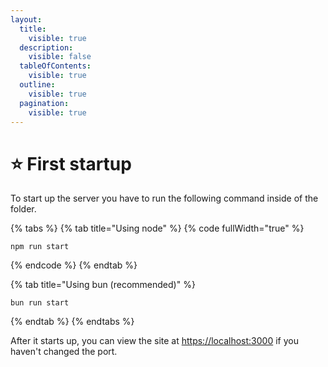 ```yaml
---
layout:
  title:
    visible: true
  description:
    visible: false
  tableOfContents:
    visible: true
  outline:
    visible: true
  pagination:
    visible: true
---
```


# ⭐ First startup

To start up the server you have to run the following command inside of the folder.

{% tabs %}
{% tab title="Using node" %}
{% code fullWidth="true" %}
```
npm run start
```
{% endcode %}
{% endtab %}

{% tab title="Using bun (recommended)" %}
```
bun run start
```
{% endtab %}
{% endtabs %}

After it starts up, you can view the site at [https://localhost:3000](https://localhost:3000/) if you haven't changed the port.
